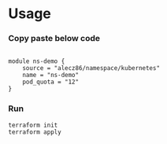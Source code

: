 # Usage
### Copy paste below code
```

module ns-demo {
    source = "alecz86/namespace/kubernetes"
    name = "ns-demo"
    pod_quota = "12"
}
```

### Run
```
terraform init
terraform apply
```